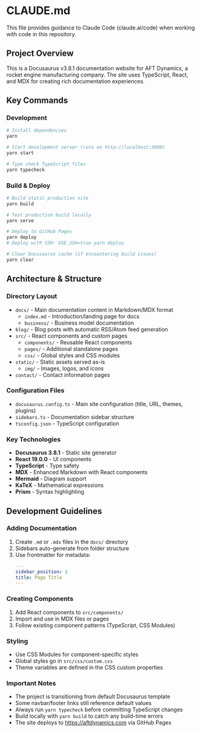 # CLAUDE.md

This file provides guidance to Claude Code (claude.ai/code) when working with code in this repository.

## Project Overview
This is a Docusaurus v3.8.1 documentation website for AFT Dynamics, a rocket engine manufacturing company. The site uses TypeScript, React, and MDX for creating rich documentation experiences.

## Key Commands

### Development
```bash
# Install dependencies
yarn

# Start development server (runs on http://localhost:3000)
yarn start

# Type check TypeScript files
yarn typecheck
```

### Build & Deploy
```bash
# Build static production site
yarn build

# Test production build locally
yarn serve

# Deploy to GitHub Pages
yarn deploy
# Deploy with SSH: USE_SSH=true yarn deploy

# Clear Docusaurus cache (if encountering build issues)
yarn clear
```

## Architecture & Structure

### Directory Layout
- `docs/` - Main documentation content in Markdown/MDX format
  - `index.md` - Introduction/landing page for docs
  - `business/` - Business model documentation
- `blog/` - Blog posts with automatic RSS/Atom feed generation
- `src/` - React components and custom pages
  - `components/` - Reusable React components
  - `pages/` - Additional standalone pages
  - `css/` - Global styles and CSS modules
- `static/` - Static assets served as-is
  - `img/` - Images, logos, and icons
- `contact/` - Contact information pages

### Configuration Files
- `docusaurus.config.ts` - Main site configuration (title, URL, themes, plugins)
- `sidebars.ts` - Documentation sidebar structure
- `tsconfig.json` - TypeScript configuration

### Key Technologies
- **Docusaurus 3.8.1** - Static site generator
- **React 19.0.0** - UI components
- **TypeScript** - Type safety
- **MDX** - Enhanced Markdown with React components
- **Mermaid** - Diagram support
- **KaTeX** - Mathematical expressions
- **Prism** - Syntax highlighting

## Development Guidelines

### Adding Documentation
1. Create `.md` or `.mdx` files in the `docs/` directory
2. Sidebars auto-generate from folder structure
3. Use frontmatter for metadata:
   ```yaml
   ---
   sidebar_position: 1
   title: Page Title
   ---
   ```

### Creating Components
1. Add React components to `src/components/`
2. Import and use in MDX files or pages
3. Follow existing component patterns (TypeScript, CSS Modules)

### Styling
- Use CSS Modules for component-specific styles
- Global styles go in `src/css/custom.css`
- Theme variables are defined in the CSS custom properties

### Important Notes
- The project is transitioning from default Docusaurus template
- Some navbar/footer links still reference default values
- Always run `yarn typecheck` before committing TypeScript changes
- Build locally with `yarn build` to catch any build-time errors
- The site deploys to https://aftdynamics.com via GitHub Pages